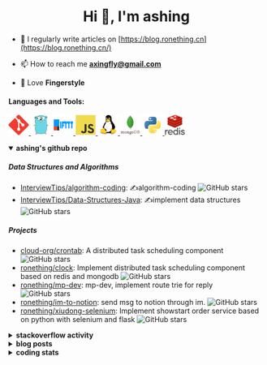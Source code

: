 <h1 align="center">Hi 👋, I'm ashing</h1>

- 📝 I regularly write articles on [https://blog.ronething.cn](https://blog.ronething.cn/)

- 📫 How to reach me **axingfly@gmail.com**

- 🎸 Love **Fingerstyle**

<h4 align="left">Languages and Tools:</h4>
<p align="left"> <a href="https://git-scm.com/" target="_blank" rel="noreferrer"> <img src="./icons/git-scm-icon.svg" alt="git" width="40" height="40"/> </a> <a href="https://golang.org" target="_blank" rel="noreferrer"> <img src="./icons/go-original.svg" alt="go" width="40" height="40"/> </a> <a href="https://ifttt.com/" target="_blank" rel="noreferrer"> <img src="./icons/ifttt-ar21.svg" alt="ifttt" width="40" height="40"/> </a> <a href="https://developer.mozilla.org/en-US/docs/Web/JavaScript" target="_blank" rel="noreferrer"> <img src="./icons/javascript-original.svg" alt="javascript" width="40" height="40"/> </a> <a href="https://www.linux.org/" target="_blank" rel="noreferrer"> <img src="./icons/linux-original.svg" alt="linux" width="40" height="40"/> </a> <a href="https://www.mongodb.com/" target="_blank" rel="noreferrer"> <img src="./icons/mongodb-original-wordmark.svg" alt="mongodb" width="40" height="40"/> </a> <a href="https://www.python.org" target="_blank" rel="noreferrer"> <img src="./icons/python-original.svg" alt="python" width="40" height="40"/> </a> <a href="https://redis.io" target="_blank" rel="noreferrer"> <img src="./icons/redis-original-wordmark.svg" alt="redis" width="40" height="40"/> </a>

<details open>
  <summary><b>ashing's github repo</b></summary>

##### Data Structures and Algorithms

- [InterviewTips/algorithm-coding](https://github.com/InterviewTips/algorithm-coding): ✍️algorithm-coding  ![GitHub stars](https://img.shields.io/github/stars/InterviewTips/algorithm-coding?style=flat-square)
- [InterviewTips/Data-Structures-Java](https://github.com/InterviewTips/Data-Structures-Java): ✍️implement data structures ![GitHub stars](https://img.shields.io/github/stars/InterviewTips/Data-Structures-Java?style=flat-square)

##### Projects

- [cloud-org/crontab](https://github.com/cloud-org/crontab): A distributed task scheduling component ![GitHub stars](https://img.shields.io/github/stars/cloud-org/crontab?style=flat-square)
- [ronething/clock](https://github.com/ronething/clock): Implement distributed task scheduling component based on redis and mongodb ![GitHub stars](https://img.shields.io/github/stars/ronething/clock?style=flat-square)
- [ronething/mp-dev](https://github.com/ronething/mp-dev): mp-dev, implement route trie for reply ![GitHub stars](https://img.shields.io/github/stars/ronething/mp-dev?style=flat-square)
- [ronething/im-to-notion](https://github.com/ronething/im-to-notion): send msg to notion through im. ![GitHub stars](https://img.shields.io/github/stars/ronething/im-to-notion?style=flat-square)
- [ronething/xiudong-selenium](https://github.com/ronething/xiudong-selenium): Implement showstart order service based on python with selenium and flask ![GitHub stars](https://img.shields.io/github/stars/ronething/xiudong-selenium?style=flat-square)

</details>

<details>
  <summary><b>stackoverflow activity</b></summary>
  <br/>

<!-- STACKOVERFLOW:START -->
- [Answer by ashing for Golang Logrus Enable Opentelemetry Trace ID and Span ID in all Application Logs](https://stackoverflow.com/questions/72812236/golang-logrus-enable-opentelemetry-trace-id-and-span-id-in-all-application-logs/72839497#72839497)
- [Answer by ashing for Docker: Go server does not respond](https://stackoverflow.com/questions/72783444/docker-go-server-does-not-respond/72783904#72783904)
- [Answer by ashing for Why does an array field in a Go struct default to null when inserted into mongoDB database?](https://stackoverflow.com/questions/72724175/why-does-an-array-field-in-a-go-struct-default-to-null-when-inserted-into-mongod/72781724#72781724)
- [Answer by ashing for Mongodb how to search by regex OR on many fields?](https://stackoverflow.com/questions/72780053/mongodb-how-to-search-by-regex-or-on-many-fields/72780187#72780187)
- [Answer by ashing for How to create a dictionary out of weird list format?](https://stackoverflow.com/questions/72779914/how-to-create-a-dictionary-out-of-weird-list-format/72779993#72779993)
<!-- STACKOVERFLOW:END -->
</details>

<details>
  <summary><b>blog posts</b></summary>
  <br/>

<!-- BLOG-POST-LIST:START -->
 - [Xiudong-Go Release](https://blog.ronething.cn/20230227-xiudong-go.html) - 2023-02-27T18:22:20Z
 - [GitHub Star Migration](https://blog.ronething.cn/20230223-star-migration.html) - 2023-02-23T20:29:22Z
 - [Build Apache APISIX From Source On M2 Pro](https://blog.ronething.cn/20230212-build-apisix-on-m2-pro.html) - 2023-02-12T15:50:19Z
 - [zhengzaitv-go release](https://blog.ronething.cn/20220629-zhengzaitv-go.html) - 2022-06-29T09:59:23Z
 - [go-zero gin jaeger trace](https://blog.ronething.cn/20220628-go-zero-trace-gin.html) - 2022-06-28T09:59:23Z<!-- BLOG-POST-LIST:END -->

</details>

  
<details>
  <summary><b>coding stats</b></summary>
  <br/>

<!--START_SECTION:waka-->
**🐱 My GitHub Data** 

> 🏆 192 Contributions in the Year 2025
 > 
> 📦 785.6 kB Used in GitHub's Storage 
 > 
> 📜 72 Public Repositories 
 > 
**I'm an Early 🐤** 

```text
🌞 Morning    40 commits     ███░░░░░░░░░░░░░░░░░░░░░░   13.99% 
🌆 Daytime    105 commits    █████████░░░░░░░░░░░░░░░░   36.71% 
🌃 Evening    93 commits     ████████░░░░░░░░░░░░░░░░░   32.52% 
🌙 Night      48 commits     ████░░░░░░░░░░░░░░░░░░░░░   16.78%
```
📅 **I'm Most Productive on Saturday** 

```text
Monday       27 commits     ██░░░░░░░░░░░░░░░░░░░░░░░   9.44% 
Tuesday      26 commits     ██░░░░░░░░░░░░░░░░░░░░░░░   9.09% 
Wednesday    35 commits     ███░░░░░░░░░░░░░░░░░░░░░░   12.24% 
Thursday     38 commits     ███░░░░░░░░░░░░░░░░░░░░░░   13.29% 
Friday       42 commits     ███░░░░░░░░░░░░░░░░░░░░░░   14.69% 
Saturday     74 commits     ██████░░░░░░░░░░░░░░░░░░░   25.87% 
Sunday       44 commits     ███░░░░░░░░░░░░░░░░░░░░░░   15.38%
```


📊 **This Week I Spent My Time On** 

```text
⌚︎ Time Zone: Asia/Shanghai

💬 Programming Languages: 
Go                       15 hrs 45 mins      ██████████████████░░░░░░░   73.28% 
YAML                     1 hr 26 mins        █░░░░░░░░░░░░░░░░░░░░░░░░   6.7% 
Python                   1 hr 18 mins        █░░░░░░░░░░░░░░░░░░░░░░░░   6.1% 
Bash                     55 mins             █░░░░░░░░░░░░░░░░░░░░░░░░   4.3% 
Other                    39 mins             ░░░░░░░░░░░░░░░░░░░░░░░░░   3.08%

🔥 Editors: 
Cursor                   20 hrs 14 mins      ███████████████████████░░   94.15% 
IntelliJ IDEA            45 mins             █░░░░░░░░░░░░░░░░░░░░░░░░   3.55% 
Neovim                   29 mins             ░░░░░░░░░░░░░░░░░░░░░░░░░   2.29%

💻 Operating System: 
Mac                      20 hrs 44 mins      ████████████████████████░   96.49% 
WSL                      45 mins             █░░░░░░░░░░░░░░░░░░░░░░░░   3.51%
```

**I Mostly Code in Go** 

```text
Go                       41 repos            ███████████░░░░░░░░░░░░░░   46.59% 
Python                   13 repos            ███░░░░░░░░░░░░░░░░░░░░░░   14.77% 
JavaScript               10 repos            ██░░░░░░░░░░░░░░░░░░░░░░░   11.36% 
TypeScript               5 repos             █░░░░░░░░░░░░░░░░░░░░░░░░   5.68% 
HTML                     4 repos             █░░░░░░░░░░░░░░░░░░░░░░░░   4.55%
```



 Last Updated on 25/02/2025 10:00:40 UTC+08:00
<!--END_SECTION:waka-->

</details>
